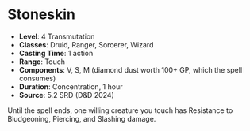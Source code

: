 # Stoneskin

- **Level**: 4 Transmutation
- **Classes**: Druid, Ranger, Sorcerer, Wizard
- **Casting Time**: 1 action
- **Range**: Touch
- **Components**: V, S, M (diamond dust worth 100+ GP, which the spell consumes)
- **Duration**: Concentration, 1 hour
- **Source**: 5.2 SRD (D&D 2024)

Until the spell ends, one willing creature you touch has Resistance to Bludgeoning, Piercing, and Slashing damage.

